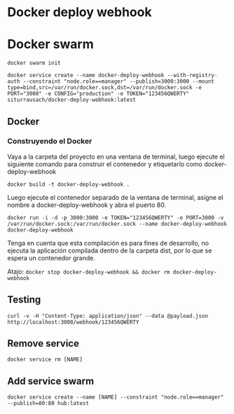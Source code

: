 # Docker deploy webhook
# Docker swarm

`docker swarm init`

`docker service create --name docker-deploy-webhook --with-registry-auth --constraint "node.role==manager" --publish=3000:3000 --mount type=bind,src=/var/run/docker.sock,dst=/var/run/docker.sock -e PORT="3000" -e CONFIG="production" -e TOKEN="123456QWERTY" siturrausach/docker-deploy-webhook:latest`

## Docker
### Construyendo el Docker

Vaya a la carpeta del proyecto en una ventana de terminal, luego ejecute el siguiente comando para construir el contenedor y etiquetarlo como docker-deploy-webhook

`docker build -t docker-deploy-webhook .`

Luego ejecute el contenedor separado de la ventana de terminal, asigne el nombre a docker-deploy-webhook y abra el puerto 80.

`docker run -i -d -p 3000:3000 -e TOKEN="123456QWERTY" -e PORT=3000 -v /var/run/docker.sock:/var/run/docker.sock --name docker-deploy-webhook docker-deploy-webhook`

Tenga en cuenta que esta compilación es para fines de desarrollo, no ejecuta la aplicación compilada dentro de la carpeta dist, por lo que se espera un contenedor grande.

Atajo: `docker stop docker-deploy-webhook && docker rm docker-deploy-webhook`

## Testing

`curl -v -H "Content-Type: application/json" --data @payload.json  http://localhost:3000/webhook/123456QWERTY`

## Remove service

`docker service rm [NAME]`

## Add service swarm

`docker service create --name [NAME] --constraint "node.role==manager" --publish=80:80 hub:latest`
